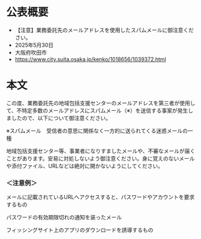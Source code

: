 # 公表概要
- 【注意】業務委託先のメールアドレスを使用したスパムメールに御注意ください。
- 2025年5月30日
- 大阪府吹田市
- https://www.city.suita.osaka.jp/kenko/1018656/1039372.html

# 本文
この度、業務委託先の地域包括支援センターのメールアドレスを第三者が使用して、不特定多数のメールアドレスにスパムメール（※）を送信する事案が発生しましたので、以下について御注意ください。

※スパムメール　受信者の意思に関係なく一方的に送られてくる迷惑メールの一種

 

地域包括支援センター等、事業者になりすましたメールや、不審なメールが届くことがあります。安易に対処しないよう御注意ください。身に覚えのないメールや添付ファイル、URLなどは絶対に開かないようにしてください。

###  ＜注意例＞

メールに記載されているURLへアクセスすると、パスワードやアカウントを要求するもの

パスワードの有効期限切れの通知を装ったメール

フィッシングサイト上のアプリのダウンロードを誘導するもの
